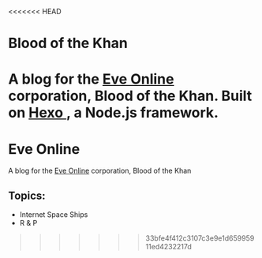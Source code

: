 <<<<<<< HEAD
# Blood of the Khan

A blog for the [Eve Online](http://secure.eveonline.com/signup/?invc=24a204b6-6255-4e24-90d1-e693edf3f846&action=buddy) corporation, Blood of the Khan.  Built on [Hexo ](https://hexo.io/), a Node.js framework.
=======
# Eve Online

A blog for the [Eve Online](http://secure.eveonline.com/signup/?invc=24a204b6-6255-4e24-90d1-e693edf3f846&action=buddy) corporation, Blood of the Khan

## Topics:

- Internet Space Ships
- R & P
>>>>>>> 33bfe4f412c3107c3e9e1d65995911ed4232217d
